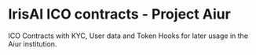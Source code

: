 # IrisAI ICO contracts - Project Aiur

ICO Contracts with KYC, User data and Token Hooks for later usage in the Aiur institution.
